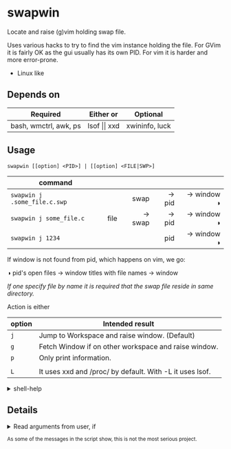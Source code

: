 # swapwin

Locate and raise (g)vim holding swap file. 

Uses various hacks to try to find the vim instance holding the file. For GVim 
it is fairly OK as the gui usually has its own PID. For vim it is harder and 
more error-prone.

* Linux like

## Depends on

| Required | Either or | Optional |
| -- | -- | -- |
| bash, wmctrl, awk, ps | lsof \|\| xxd | xwininfo, luck |


## Usage


    swapwin [[option] <PID>] | [[option] <FILE|SWP>]


| command |  | | | |
| --- | ---: | ---: | ---: | ---: |
| `swapwin j .some_file.c.swp` |  | swap | → pid | → window ◑ |
| `swapwin j some_file.c` | file | → swap | → pid | → window  ◑ |
| `swapwin j 1234` | | | pid | → window ◑  |

If window is not found from pid, which happens on vim, we go:

◑  pid's open files → window titles with file names → window

*If one specify file by name it is required that the swap file reside in same 
directory.*

Action is either

| option | Intended result |
| -- | -- |
| `j`| Jump to Workspace and raise window. (Default) |
| `g`| Fetch Window if on other workspace and raise window. |
| `p`| Only print information. |
|  |  |
| `L`| It uses xxd and /proc/ by default. With -L it uses lsof. |

<section>
<details>
<summary>shell-help</summary>

```
Usage: swapwin [[opt] <PID>] | [[opt] <FILE|SWP>]

Find VIM window holding swap file

OPTIONS:
   j   : Jump to window. (Default)
   g   : Get window.  (E.g. from other workspace.)
   p   : Only print.  (With some extra info.)
   L   : Use lsof.    (Default xxd + /proc/)
   s   : Alias for j. (switch)
   i   : Alias for p. (information)
   h   : This help.

  <PID>: Process ID.
  <SWP>: Read PID from Vim swap file. (Using xxd or lsof)
 <FILE>: Try to locate swap from file-name and work from there.
```

</details>
</section>

## Details

<section>
<details>
<summary>Read arguments from user, if</summary>

**Swap file + xxd / proc:**

* Read PID from swap file
* Loop trough windows by wmctrl and if PID has a window, raise and end, else
	* Loop file-descriptors linking to swp files under /proc/PID/fd
	* Loop trough windows by wmctrl and check if file is part of the title
	  of any windows.
	* If found, raise and end.

**Swap file + lsof**

* Get PID by lsof on swap file
* Loop trough windows by wmctrl and if PID has a window, raise and end, else
	* Loop open files ending with .sw?, fetched by lsof
	* Loop trough windows by wmctrl and check if file is part of the title
	  of any windows.
	* If found, raise and end.

**File**
Try to locate swap file in same direcory as target, if found countinue as 
above.

**PID**
As above but without looking at swap file.

</details>
</section>

<sub>As some of the messages in the script show, this is not the most serious project.</sub>
